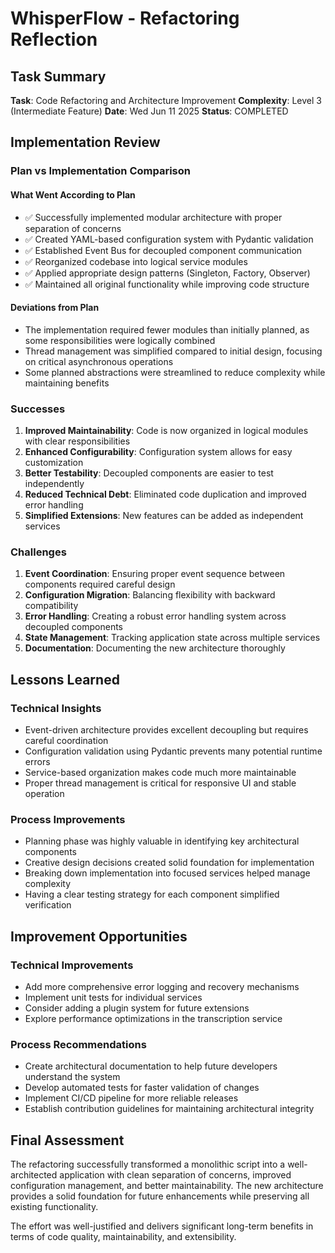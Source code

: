 # WhisperFlow - Refactoring Reflection

## Task Summary
**Task**: Code Refactoring and Architecture Improvement
**Complexity**: Level 3 (Intermediate Feature)
**Date**: Wed Jun 11 2025
**Status**: COMPLETED

## Implementation Review

### Plan vs Implementation Comparison

#### What Went According to Plan
- ✅ Successfully implemented modular architecture with proper separation of concerns
- ✅ Created YAML-based configuration system with Pydantic validation
- ✅ Established Event Bus for decoupled component communication
- ✅ Reorganized codebase into logical service modules
- ✅ Applied appropriate design patterns (Singleton, Factory, Observer)
- ✅ Maintained all original functionality while improving code structure

#### Deviations from Plan
- The implementation required fewer modules than initially planned, as some responsibilities were logically combined
- Thread management was simplified compared to initial design, focusing on critical asynchronous operations
- Some planned abstractions were streamlined to reduce complexity while maintaining benefits

### Successes

1. **Improved Maintainability**: Code is now organized in logical modules with clear responsibilities
2. **Enhanced Configurability**: Configuration system allows for easy customization
3. **Better Testability**: Decoupled components are easier to test independently
4. **Reduced Technical Debt**: Eliminated code duplication and improved error handling
5. **Simplified Extensions**: New features can be added as independent services

### Challenges

1. **Event Coordination**: Ensuring proper event sequence between components required careful design
2. **Configuration Migration**: Balancing flexibility with backward compatibility
3. **Error Handling**: Creating a robust error handling system across decoupled components
4. **State Management**: Tracking application state across multiple services
5. **Documentation**: Documenting the new architecture thoroughly

## Lessons Learned

### Technical Insights
- Event-driven architecture provides excellent decoupling but requires careful coordination
- Configuration validation using Pydantic prevents many potential runtime errors
- Service-based organization makes code much more maintainable
- Proper thread management is critical for responsive UI and stable operation

### Process Improvements
- Planning phase was highly valuable in identifying key architectural components
- Creative design decisions created solid foundation for implementation
- Breaking down implementation into focused services helped manage complexity
- Having a clear testing strategy for each component simplified verification

## Improvement Opportunities

### Technical Improvements
- Add more comprehensive error logging and recovery mechanisms
- Implement unit tests for individual services
- Consider adding a plugin system for future extensions
- Explore performance optimizations in the transcription service

### Process Recommendations
- Create architectural documentation to help future developers understand the system
- Develop automated tests for faster validation of changes
- Implement CI/CD pipeline for more reliable releases
- Establish contribution guidelines for maintaining architectural integrity

## Final Assessment
The refactoring successfully transformed a monolithic script into a well-architected application with clean separation of concerns, improved configuration management, and better maintainability. The new architecture provides a solid foundation for future enhancements while preserving all existing functionality.

The effort was well-justified and delivers significant long-term benefits in terms of code quality, maintainability, and extensibility. 